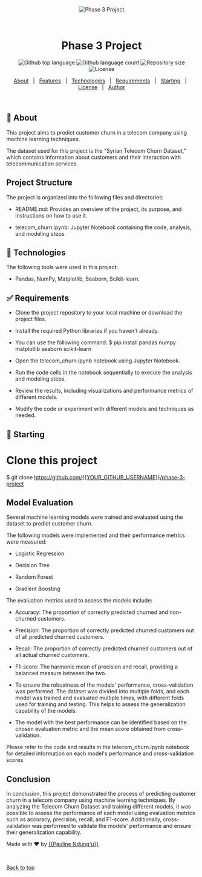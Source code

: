 <div align="center" id="top"> 
  <img src="./.github/app.gif" alt="Phase 3 Project" />

  &#xa0;


</div>

<h1 align="center">Phase 3 Project</h1>

<p align="center">
  <img alt="Github top language" src="https://img.shields.io/github/languages/top/{{YOUR_GITHUB_USERNAME}}/phase-3-project?color=56BEB8">

  <img alt="Github language count" src="https://img.shields.io/github/languages/count/{{YOUR_GITHUB_USERNAME}}/phase-3-project?color=56BEB8">

  <img alt="Repository size" src="https://img.shields.io/github/repo-size/{{YOUR_GITHUB_USERNAME}}/phase-3-project?color=56BEB8">

  <img alt="License" src="https://img.shields.io/github/license/{{YOUR_GITHUB_USERNAME}}/phase-3-project?color=56BEB8">

  <!-- <img alt="Github issues" src="https://img.shields.io/github/issues/{{YOUR_GITHUB_USERNAME}}/phase-3-project?color=56BEB8" /> -->

  <!-- <img alt="Github forks" src="https://img.shields.io/github/forks/{{YOUR_GITHUB_USERNAME}}/phase-3-project?color=56BEB8" /> -->

  <!-- <img alt="Github stars" src="https://img.shields.io/github/stars/{{YOUR_GITHUB_USERNAME}}/phase-3-project?color=56BEB8" /> -->
</p>

<!-- Status -->

<!-- <h4 align="center"> 
	🚧  Phase 3 Project 🚀 Under construction...  🚧
</h4> 

<hr> -->

<p align="center">
  <a href="#dart-about">About</a> &#xa0; | &#xa0; 
  <a href="#sparkles-features">Features</a> &#xa0; | &#xa0;
  <a href="#rocket-technologies">Technologies</a> &#xa0; | &#xa0;
  <a href="#white_check_mark-requirements">Requirements</a> &#xa0; | &#xa0;
  <a href="#checkered_flag-starting">Starting</a> &#xa0; | &#xa0;
  <a href="#memo-license">License</a> &#xa0; | &#xa0;
  <a href="https://github.com/{{pauline-ndungu}}" target="_blank">Author</a>
</p>

<br>

## :dart: About ##


This project aims to predict customer churn in a telecom company using machine learning techniques.

The dataset used for this project is the "Syrian Telecom Churn Dataset," which contains information about customers and their interaction with telecommunication services.

## Project Structure

The project is organized into the following files and directories:

- README.md: Provides an overview of the project, its purpose, and instructions on how to use it.

- telecom_churn.ipynb: Jupyter Notebook containing the code, analysis, and modeling steps.


## :rocket: Technologies ##

The following tools were used in this project:

- Pandas, NumPy, Matplotlib, Seaborn, Scikit-learn.

## :white_check_mark: Requirements ##

- Clone the project repository to your local machine or download the project files.

- Install the required Python libraries if you haven't already.
-  You can use the following command:
   $ pip install pandas numpy matplotlib seaborn scikit-learn




- Open the telecom_churn.ipynb notebook using Jupyter Notebook.

- Run the code cells in the notebook sequentially to execute the analysis and modeling steps.

- Review the results, including visualizations and performance metrics of different models.

- Modify the code or experiment with different models and techniques as needed.

## :checkered_flag: Starting ##


# Clone this project
$ git clone https://github.com/{{YOUR_GITHUB_USERNAME}}/phase-3-project

## Model Evaluation

Several machine learning models were trained and evaluated using the dataset to predict customer churn.

The following models were implemented and their performance metrics were measured:

* Logistic Regression

* Decision Tree

* Random Forest

* Gradient Boosting

The evaluation metrics used to assess the models include:

* Accuracy: The proportion of correctly predicted churned and non-churned customers.

* Precision: The proportion of correctly predicted churned customers out of all predicted churned customers.

* Recall: The proportion of correctly predicted churned customers out of all actual churned customers.

* F1-score: The harmonic mean of precision and recall, providing a balanced measure between the two.

- To ensure the robustness of the models' performance, cross-validation was performed. The dataset was divided into multiple folds, and each model was trained and evaluated multiple times, with different folds used for training and testing. This helps to assess the generalization capability of the models.

- The model with the best performance can be identified based on the chosen evaluation metric and the mean score obtained from cross-validation.

Please refer to the code and results in the telecom_churn.ipynb notebook for detailed information on each model's performance and cross-validation scores

## Conclusion

In conclusion, this project demonstrated the process of predicting customer churn in a telecom company using machine learning techniques. By analyzing the Telecom Churn Dataset and training different models, it was possible to assess the performance of each model using evaluation metrics such as accuracy, precision, recall, and F1-score. Additionally, cross-validation was performed to validate the models' performance and ensure their generalization capability.






Made with :heart: by <a href="https://github.com/pauline-ndungu" target="_blank">{{Pauline Ndung'u}}</a>

&#xa0;

<a href="#top">Back to top</a>
